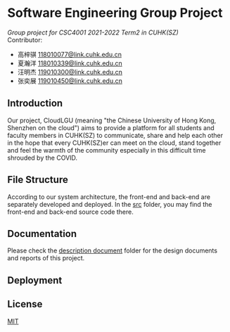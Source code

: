 # Software Engineering Group Project
*Group project for CSC4001 2021-2022 Term2 in CUHK(SZ)*  
Contributor:
- 高梓骐 118010077@link.cuhk.edu.cn
- 夏瀚洋 118010339@link.cuhk.edu.cn
- 汪明杰 119010300@link.cuhk.edu.cn
- 张奕展 119010450@link.cuhk.edu.cn

## Introduction
Our project, CloudLGU (meaning "the Chinese University of Hong Kong, Shenzhen on the cloud") aims to provide a platform for all students and faculty members in CUHK(SZ) to communicate, share and help each other in the hope that every CUHK(SZ)er can meet on the cloud, stand together and feel the warmth of the community especially in this difficult time shrouded by the COVID.

## File Structure
According to our system architecture, the front-end and back-end are separately developed and deployed. In the [src](https://github.com/118010077/SE-CloudLGU/blob/main/src/) folder, you may find the front-end and back-end source code there. 

## Documentation
Please check the [description document](https://github.com/118010077/SE-CloudLGU/blob/main/Design%20Document/) folder for the design documents and reports of this project.

## Deployment

## License
[MIT](https://opensource.org/licenses/MIT)
